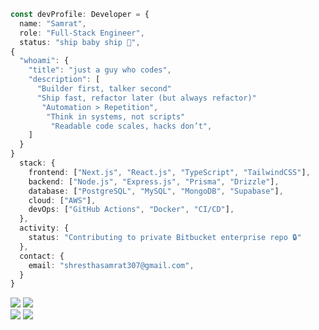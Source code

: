 ```ts
const devProfile: Developer = {
  name: "Samrat",
  role: "Full-Stack Engineer",
  status: "ship baby ship 🚀",
{
  "whoami": {
    "title": "just a guy who codes",
    "description": [
      "Builder first, talker second"
      "Ship fast, refactor later (but always refactor)"
       "Automation > Repetition",
        "Think in systems, not scripts"
         "Readable code scales, hacks don’t",
    ]
  }
}
  stack: {
    frontend: ["Next.js", "React.js", "TypeScript", "TailwindCSS"],
    backend: ["Node.js", "Express.js", "Prisma", "Drizzle"],
    database: ["PostgreSQL", "MySQL", "MongoDB", "Supabase"],
    cloud: ["AWS"],
    devOps: ["GitHub Actions", "Docker", "CI/CD"],
  },
  activity: {
    status: "Contributing to private Bitbucket enterprise repo 🔒"
  },
  contact: {
    email: "shresthasamrat307@gmail.com",
  }
}

```


![](https://github-readme-stats.vercel.app/api?username=haverwoods&theme=vue-dark&show_icons=true&hide_border=true&count_private=true) ![](https://github-readme-streak-stats.herokuapp.com/?user=haverwoods&theme=vue-dark&hide_border=true) <br> ![](http://github-profile-summary-cards.vercel.app/api/cards/most-commit-language?username=haverwoods&theme=city_lights) ![](http://github-profile-summary-cards.vercel.app/api/cards/repos-per-language?username=haverwoods&theme=city_lights)

